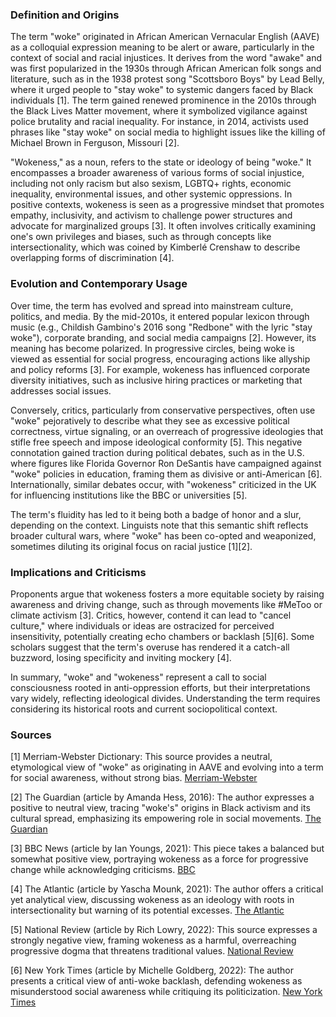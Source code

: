 ### Definition and Origins

The term "woke" originated in African American Vernacular English (AAVE) as a colloquial expression meaning to be alert or aware, particularly in the context of social and racial injustices. It derives from the word "awake" and was first popularized in the 1930s through African American folk songs and literature, such as in the 1938 protest song "Scottsboro Boys" by Lead Belly, where it urged people to "stay woke" to systemic dangers faced by Black individuals [1]. The term gained renewed prominence in the 2010s through the Black Lives Matter movement, where it symbolized vigilance against police brutality and racial inequality. For instance, in 2014, activists used phrases like "stay woke" on social media to highlight issues like the killing of Michael Brown in Ferguson, Missouri [2].

"Wokeness," as a noun, refers to the state or ideology of being "woke." It encompasses a broader awareness of various forms of social injustice, including not only racism but also sexism, LGBTQ+ rights, economic inequality, environmental issues, and other systemic oppressions. In positive contexts, wokeness is seen as a progressive mindset that promotes empathy, inclusivity, and activism to challenge power structures and advocate for marginalized groups [3]. It often involves critically examining one's own privileges and biases, such as through concepts like intersectionality, which was coined by Kimberlé Crenshaw to describe overlapping forms of discrimination [4].

### Evolution and Contemporary Usage

Over time, the term has evolved and spread into mainstream culture, politics, and media. By the mid-2010s, it entered popular lexicon through music (e.g., Childish Gambino's 2016 song "Redbone" with the lyric "stay woke"), corporate branding, and social media campaigns [2]. However, its meaning has become polarized. In progressive circles, being woke is viewed as essential for social progress, encouraging actions like allyship and policy reforms [3]. For example, wokeness has influenced corporate diversity initiatives, such as inclusive hiring practices or marketing that addresses social issues.

Conversely, critics, particularly from conservative perspectives, often use "woke" pejoratively to describe what they see as excessive political correctness, virtue signaling, or an overreach of progressive ideologies that stifle free speech and impose ideological conformity [5]. This negative connotation gained traction during political debates, such as in the U.S. where figures like Florida Governor Ron DeSantis have campaigned against "woke" policies in education, framing them as divisive or anti-American [6]. Internationally, similar debates occur, with "wokeness" criticized in the UK for influencing institutions like the BBC or universities [5].

The term's fluidity has led to it being both a badge of honor and a slur, depending on the context. Linguists note that this semantic shift reflects broader cultural wars, where "woke" has been co-opted and weaponized, sometimes diluting its original focus on racial justice [1][2].

### Implications and Criticisms

Proponents argue that wokeness fosters a more equitable society by raising awareness and driving change, such as through movements like #MeToo or climate activism [3]. Critics, however, contend it can lead to "cancel culture," where individuals or ideas are ostracized for perceived insensitivity, potentially creating echo chambers or backlash [5][6]. Some scholars suggest that the term's overuse has rendered it a catch-all buzzword, losing specificity and inviting mockery [4].

In summary, "woke" and "wokeness" represent a call to social consciousness rooted in anti-oppression efforts, but their interpretations vary widely, reflecting ideological divides. Understanding the term requires considering its historical roots and current sociopolitical context.

### Sources

[1] Merriam-Webster Dictionary: This source provides a neutral, etymological view of "woke" as originating in AAVE and evolving into a term for social awareness, without strong bias. [Merriam-Webster](https://www.merriam-webster.com/dictionary/woke)

[2] The Guardian (article by Amanda Hess, 2016): The author expresses a positive to neutral view, tracing "woke's" origins in Black activism and its cultural spread, emphasizing its empowering role in social movements. [The Guardian](https://www.theguardian.com/commentisfree/2016/oct/14/stay-woke-history-black-gay-slang-2016-meaning)

[3] BBC News (article by Ian Youngs, 2021): This piece takes a balanced but somewhat positive view, portraying wokeness as a force for progressive change while acknowledging criticisms. [BBC](https://www.bbc.com/news/entertainment-arts-55948550)

[4] The Atlantic (article by Yascha Mounk, 2021): The author offers a critical yet analytical view, discussing wokeness as an ideology with roots in intersectionality but warning of its potential excesses. [The Atlantic](https://www.theatlantic.com/ideas/archive/2021/10/wokeness-ideology-progressive/620406/)

[5] National Review (article by Rich Lowry, 2022): This source expresses a strongly negative view, framing wokeness as a harmful, overreaching progressive dogma that threatens traditional values. [National Review](https://www.nationalreview.com/2022/03/the-war-on-wokeness/)

[6] New York Times (article by Michelle Goldberg, 2022): The author presents a critical view of anti-woke backlash, defending wokeness as misunderstood social awareness while critiquing its politicization. [New York Times](https://www.nytimes.com/2022/03/18/opinion/cancel-culture-free-speech.html)